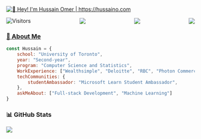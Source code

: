 [<img src="https://raw.githubusercontent.com/hussaino03/hussaino03/master/Intro.gif" alt="👋 Hey! I'm Hussain Omer | https://hussaino.com" title="👋 Hey! I'm Hussain Omer | https://hussaino.com/"/>](https://hussaino.com/)


<div style="display: flex; align-items: center; justify-content: space-between;">
  <img src="https://komarev.com/ghpvc/?username=hussain03&label=Views&color=blue&style=for-the-badge" alt="Visitors" />
	 <a href="https://www.linkedin.com/in/hussainomer/" target="_blank">
  <img src="https://img.shields.io/badge/Hussain Omer-0077B5?style=for-the-badge&logo=linkedin&logoColor=white" />
		 <a href="mailto:hussain.omer@mail.utoronto.ca" target="_blank">
	<img src="https://img.shields.io/badge/hussain.omer@mail.utoronto.ca-D14836?style=for-the-badge&logo=gmail&logoColor=white"/>
			 <a href="https://www.instagram.com/h.s.z_11/" target="_blank">
	<img src="https://img.shields.io/badge/h.s.z_11-E4405F?style=for-the-badge&logo=instagram&logoColor=white"/>			 
</div>


### :book: About Me 

```javascript
const Hussain = {
	school: "University of Toronto",
	year: "Second-year",
	program: "Computer Science and Statistics",
	WorkExperience: ["Wealthsimple", "Deloitte", "RBC", "Photon Commerce", "Major League Hacking (MLH)"],
	techCommunities: {
		studentAmbassador: "Microsoft Learn Student Ambassador",
	},
	askMeAbout: ["Full-stack Development", "Machine Learning"]
}
```
### 📊 GitHub Stats

<a href="https://github.com/hussaino03/github-readme-stats"><img align="center" src="https://github-readme-stats.vercel.app/api/top-langs/?username=hussaino03&langs_count=10&hide=jupyter%20notebook&theme=algolia&layout=compact" /></a> 
